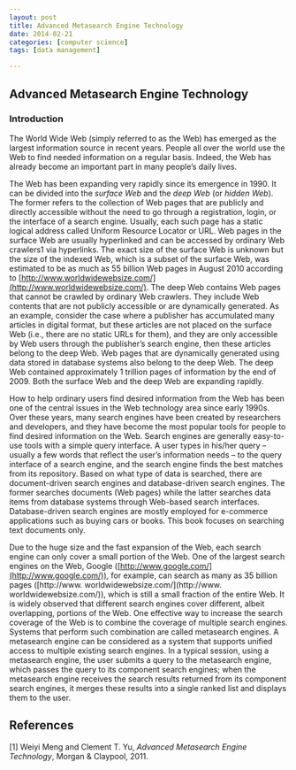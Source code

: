 ```yaml
---
layout: post
title: Advanced Metasearch Engine Technology
date: 2014-02-21
categories: [computer science]
tags: [data management]

---
```


Advanced Metasearch Engine Technology
---
### Introduction

The World Wide Web (simply referred to as the Web) has emerged as the largest information source in recent years. People all over the world use the Web to find needed information on a regular basis. Indeed, the Web has already become an important part in many people’s daily lives.
The Web has been expanding very rapidly since its emergence in 1990. It can be divided into the *surface Web* and the *deep Web* (or *hidden Web*). The former refers to the collection of Web pages that are publicly and directly accessible without the need to go through a registration, login, or the interface of a search engine. Usually, each such page has a static logical address called Uniform Resource Locator or URL. Web pages in the surface Web are usually hyperlinked and can be accessed by ordinary Web crawlers1 via hyperlinks. The exact size of the surface Web is unknown but the size of the indexed Web, which is a subset of the surface Web, was estimated to be as much as 55 billion Web pages in August 2010 according to [http://www.worldwidewebsize.com/](http://www.worldwidewebsize.com/). The deep Web contains Web pages that cannot be crawled by ordinary Web crawlers. They include Web contents that are not publicly accessible or are dynamically generated. As an example, consider the case where a publisher has accumulated many articles in digital format, but these articles are not placed on the surface Web (i.e., there are no static URLs for them), and they are only accessible by Web users through the publisher’s search engine, then these articles belong to the deep Web. Web pages that are dynamically generated using data stored in database systems also belong to the deep Web. The deep Web contained approximately 1 trillion pages of information by the end of 2009. Both the surface Web and the deep Web are expanding rapidly.
How to help ordinary users find desired information from the Web has been one of the central issues in the Web technology area since early 1990s. Over these years, many search engines have been created by researchers and developers, and they have become the most popular tools for people to find desired information on the Web. Search engines are generally easy-to-use tools with a simple query interface. A user types in his/her query – usually a few words that reflect the user’s information needs – to the query interface of a search engine, and the search engine finds the best matches from its repository. Based on what type of data is searched, there are document-driven search engines and database-driven search engines. The former searches documents (Web pages) while the latter searches data items from database systems through Web-based search interfaces. Database-driven search engines are mostly employed for e-commerce applications such as buying cars or books. This book focuses on searching text documents only.
Due to the huge size and the fast expansion of the Web, each search engine can only cover a small portion of the Web. One of the largest search engines on the Web, Google ([http://www.google.com/](http://www.google.com/)), for example, can search as many as 35 billion pages ([http://www. worldwidewebsize.com/](http://www. worldwidewebsize.com/)), which is still a small fraction of the entire Web. It is widely observed that different search engines cover different, albeit overlapping, portions of the Web. One effective way to increase the search coverage of the Web is to combine the coverage of multiple search engines. Systems that perform such combination are called metasearch engines. A metasearch engine can be considered as a system that supports unified access to multiple existing search engines. In a typical session, using a metasearch engine, the user submits a query to the metasearch engine, which passes the query to its component search engines; when the metasearch engine receives the search results returned from its component search engines, it merges these results into a single ranked list and displays them to the user.
References
---
[1] Weiyi Meng and Clement T. Yu, *Advanced Metasearch Engine Technology*, Morgan & Claypool, 2011.